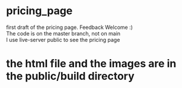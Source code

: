 # pricing_page
first draft of the pricing page. Feedback Welcome :)
<br>
The code is on the master branch, not on main
<br>
I use live-server public to see the pricing page
<h1>the html file and the images are in the public/build directory</h1>
